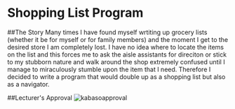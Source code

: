 # Shopping List Program

##The Story
Many times I have found myself wrtiting up grocery lists (whether it be for myself or for family members) and the moment I get to the desired store I am completely lost. I have no idea where to locate the items on the list and this forces me to ask the aisle assistants for direciton or stick to my stubborn nature and walk around the shop extremely confused until I manage to miraculously stumble upon the item that I need. Therefore I decided to write a program that would double up as a shopping list but also as a navigator.

##Lecturer's Approval
![kabasoapproval](https://cloud.githubusercontent.com/assets/17473064/14512788/6e750cd0-01e2-11e6-8425-f479e20260d9.png)
